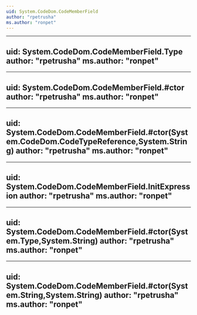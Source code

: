```yaml
---
uid: System.CodeDom.CodeMemberField
author: "rpetrusha"
ms.author: "ronpet"
---
```


---
uid: System.CodeDom.CodeMemberField.Type
author: "rpetrusha"
ms.author: "ronpet"
---

---
uid: System.CodeDom.CodeMemberField.#ctor
author: "rpetrusha"
ms.author: "ronpet"
---

---
uid: System.CodeDom.CodeMemberField.#ctor(System.CodeDom.CodeTypeReference,System.String)
author: "rpetrusha"
ms.author: "ronpet"
---

---
uid: System.CodeDom.CodeMemberField.InitExpression
author: "rpetrusha"
ms.author: "ronpet"
---

---
uid: System.CodeDom.CodeMemberField.#ctor(System.Type,System.String)
author: "rpetrusha"
ms.author: "ronpet"
---

---
uid: System.CodeDom.CodeMemberField.#ctor(System.String,System.String)
author: "rpetrusha"
ms.author: "ronpet"
---
